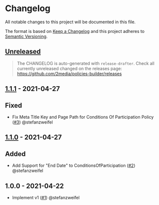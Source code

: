 # Changelog
All notable changes to this project will be documented in this file.

The format is based on [Keep a Changelog](http://keepachangelog.com/en/1.0.0/) and this project adheres to [Semantic Versioning](http://semver.org/spec/v2.0.0.html).

## [Unreleased](https://github.com/2media/policies-builder/compare/v1.1.1...HEAD)

> The CHANGELOG is auto-generated with `release-drafter`.
> Check all currently unreleased changed on the releases page:
> https://github.com/2media/policies-builder/releases

<!-- Please do not add single changes manually to the CHANGELOG. -->

## [1.1.1](https://github.com/2media/policies-builder/compare/v1.1.0...v1.1.1) - 2021-04-27

## Fixed
- Fix Meta Title Key and Page Path for Conditions Of Participation Policy ([#3](https://github.com/2media/policies-builder/pull/3)) @stefanzweifel


## [1.1.0](https://github.com/2media/policies-builder/compare/v1.0.0...v1.1.0) - 2021-04-27

## Added
- Add Support for "End Date" to ConditionsOfParticipation ([#2](https://github.com/2media/policies-builder/pull/2)) @stefanzweifel

## 1.0.0 - 2021-04-22

- Implement v1 ([#1](https://github.com/2media/policies-builder/pull/1)) @stefanzweifel
